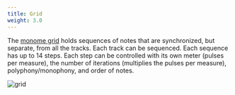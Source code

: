```yaml
---
title: Grid
weight: 3.0
---
```


The [monome grid]() holds sequences of notes that are synchronized, but separate, from all the tracks. Each track can be sequenced. Each sequence has up to 14 steps. Each step can be controlled with its own meter (pulses per measure), the number of iterations (multiplies the pulses per measure), polyphony/monophony, and order of notes.

![grid](https://user-images.githubusercontent.com/6550035/209240587-7c414cb2-6564-4ed1-b132-270266d637af.png)
